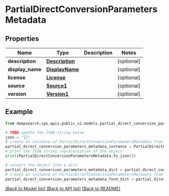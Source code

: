 # PartialDirectConversionParametersMetadata


## Properties

Name | Type | Description | Notes
------------ | ------------- | ------------- | -------------
**description** | [**Description**](Description.md) |  | [optional] 
**display_name** | [**DisplayName**](DisplayName.md) |  | [optional] 
**license** | [**License**](License.md) |  | [optional] 
**source** | [**Source1**](Source1.md) |  | [optional] 
**version** | [**Version1**](Version1.md) |  | [optional] 

## Example

```python
from deepsearch.cps.apis.public_v2.models.partial_direct_conversion_parameters_metadata import PartialDirectConversionParametersMetadata

# TODO update the JSON string below
json = "{}"
# create an instance of PartialDirectConversionParametersMetadata from a JSON string
partial_direct_conversion_parameters_metadata_instance = PartialDirectConversionParametersMetadata.from_json(json)
# print the JSON string representation of the object
print(PartialDirectConversionParametersMetadata.to_json())

# convert the object into a dict
partial_direct_conversion_parameters_metadata_dict = partial_direct_conversion_parameters_metadata_instance.to_dict()
# create an instance of PartialDirectConversionParametersMetadata from a dict
partial_direct_conversion_parameters_metadata_form_dict = partial_direct_conversion_parameters_metadata.from_dict(partial_direct_conversion_parameters_metadata_dict)
```
[[Back to Model list]](../README.md#documentation-for-models) [[Back to API list]](../README.md#documentation-for-api-endpoints) [[Back to README]](../README.md)


